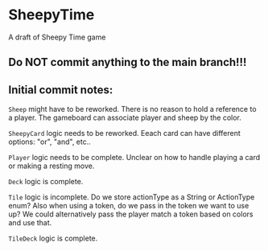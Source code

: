 # SheepyTime
A draft of Sheepy Time game

## Do NOT commit anything to the main branch!!!

## Initial commit notes:

`Sheep` might have to be reworked. There is no reason to hold a reference to a player. The gameboard can associate player and sheep by the color.

`SheepyCard` logic needs to be reworked. Eeach card can have different options: "or", "and", etc..

`Player` logic needs to be complete. Unclear on how to handle playing a card or making a resting move. 

`Deck` logic is complete.

`Tile` logic is incomplete. Do we store actionType as a String or ActionType enum? Also when using a token, do we pass in the token we want to use up? We could alternatively pass the player match a token based on colors and use that.

`TileDeck` logic is complete.

